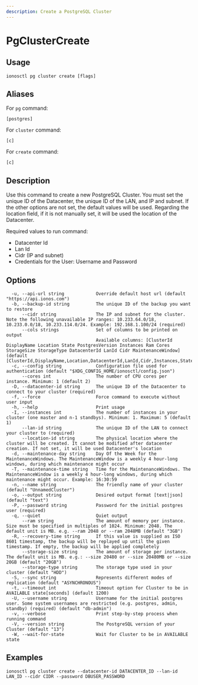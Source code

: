 ```yaml
---
description: Create a PostgreSQL Cluster
---
```


# PgClusterCreate

## Usage

```text
ionosctl pg cluster create [flags]
```

## Aliases

For `pg` command:

```text
[postgres]
```

For `cluster` command:

```text
[c]
```

For `create` command:

```text
[c]
```

## Description

Use this command to create a new PostgreSQL Cluster. You must set the unique ID of the Datacenter, the unique ID of the LAN, and IP and subnet. If the other options are not set, the default values will be used. Regarding the location field, if it is not manually set, it will be used the location of the Datacenter.

Required values to run command:

* Datacenter Id
* Lan Id
* Cidr (IP and subnet)
* Credentials for the User: Username and Password

## Options

```text
  -u, --api-url string            Override default host url (default "https://api.ionos.com")
  -b, --backup-id string          The unique ID of the backup you want to restore
      --cidr string               The IP and subnet for the cluster. Note the following unavailable IP ranges: 10.233.64.0/18, 10.233.0.0/18, 10.233.114.0/24. Example: 192.168.1.100/24 (required)
      --cols strings              Set of columns to be printed on output 
                                  Available columns: [ClusterId DisplayName Location State PostgresVersion Instances Ram Cores StorageSize StorageType DatacenterId LanId Cidr MaintenanceWindow] (default [ClusterId,DisplayName,Location,DatacenterId,LanId,Cidr,Instances,State])
  -c, --config string             Configuration file used for authentication (default "$XDG_CONFIG_HOME/ionosctl/config.json")
      --cores int                 The number of CPU cores per instance. Minimum: 1 (default 2)
  -D, --datacenter-id string      The unique ID of the Datacenter to connect to your cluster (required)
  -f, --force                     Force command to execute without user input
  -h, --help                      Print usage
  -I, --instances int             The number of instances in your cluster (one master and n-1 standbys). Minimum: 1. Maximum: 5 (default 1)
      --lan-id string             The unique ID of the LAN to connect your cluster to (required)
      --location-id string        The physical location where the cluster will be created. It cannot be modified after datacenter creation. If not set, it will be used Datacenter's location
  -d, --maintenance-day string    Day Of the Week for the MaintenanceWindows. The MaintenanceWindow is a weekly 4 hour-long windows, during which maintenance might occur
  -T, --maintenance-time string   Time for the MaintenanceWindows. The MaintenanceWindow is a weekly 4 hour-long windows, during which maintenance might occur. Example: 16:30:59
  -n, --name string               The friendly name of your cluster (default "UnnamedCluster")
  -o, --output string             Desired output format [text|json] (default "text")
  -P, --password string           Password for the initial postgres user (required)
  -q, --quiet                     Quiet output
      --ram string                The amount of memory per instance. Size must be specified in multiples of 1024. Minimum: 2048. The default unit is MB. e.g. --ram 2048 or --ram 2048MB (default "3GB")
  -R, --recovery-time string      If this value is supplied as ISO 8601 timestamp, the backup will be replayed up until the given timestamp. If empty, the backup will be applied completely
      --storage-size string       The amount of storage per instance. The default unit is MB. e.g.: --size 20480 or --size 20480MB or --size 20GB (default "20GB")
      --storage-type string       The storage type used in your cluster (default "HDD")
  -S, --sync string               Represents different modes of replication (default "ASYNCHRONOUS")
  -t, --timeout int               Timeout option for Cluster to be in AVAILABLE state[seconds] (default 1200)
  -U, --username string           Username for the initial postgres user. Some system usernames are restricted (e.g. postgres, admin, standby) (required) (default "db-admin")
  -v, --verbose                   Print step-by-step process when running command
  -V, --version string            The PostgreSQL version of your Cluster (default "13")
  -W, --wait-for-state            Wait for Cluster to be in AVAILABLE state
```

## Examples

```text
ionosctl pg cluster create --datacenter-id DATACENTER_ID --lan-id LAN_ID --cidr CIDR --password DBUSER_PASSWORD
```

